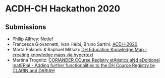 # ACDH-CH Hackathon 2020
## Submissions

* Philip Allfrey: [Notlef](https://github.com/philipallfrey/notlef)
* Francesca Giovannetti, Ivan Heibi, Bruno Sartini: [ACDH-2020](https://github.com/br0ast/ACDH-2020)
* Marta Palandri & Raphael Mitsch: [DH Education Knowledge Map - creating knowledge maps via hypertext](https://github.com/rmitsch/dh-knowledge-map)
* Martina Trognitz: [CORIANDER COurse RegIstry stAtistics aNd aDditional matERial - Adding further functionalities to the DH Cource Registry by CLARIN and DARIAH](https://github.com/bellerophons-pegasus/CORIANDER)
